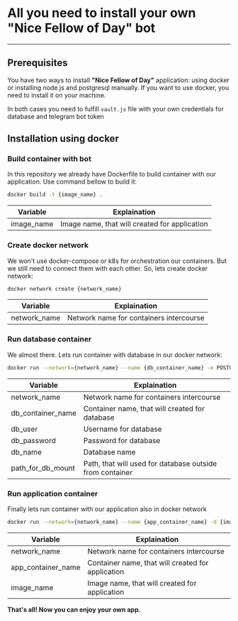 # All you need to install your own "Nice Fellow of Day" bot
---

## Prerequisites
You have two ways to install **"Nice Fellow of Day"** application: using docker or installing node.js and postgresql manually. If you want to use docker, you need to install it on your machine.

In both cases you need to fulfill `vault.js` file with your own credentials for database and telegram bot token

## Installation using docker

### Build container with bot
In this repository we already have Dockerfile to build container with our application. Use command bellow to build it:
```sh
docker build -t {image_name} .
```
| Variable   | Explaination                                  |
| ------     | ------                                        |
| image_name | Image name, that will created for application |


### Create docker network
We won't use docker-compose or k8s for orchestration our containers. But we still need to connect them with each other. So, lets create docker network:
```sh
docker network create {network_name}
```
| Variable     | Explaination                            |
| ------       | ------                                  |
| network_name | Network name for containers intercourse |


### Run database container
We almost there. Lets run container with database in our docker network:
```sh
docker run --network={network_name} --name {db_container_name} -e POSTGRES_USER={db_user} -e POSTGRES_PASSWORD={db_password} -e POSTGRES_DB={db_name} -d -v $HOME/{path_for_db_mount}:/var/lib/postgresql/data postgres:13.3
```
| Variable          | Explaination                                             |
| ------            | ------                                                   |
| network_name      | Network name for containers intercourse                  |
| db_container_name | Container name, that will created for database           |
| db_user           | Username for database                                    |
| db_password       | Password for database                                    |
| db_name           | Database name                                            |
| path_for_db_mount | Path, that will used for database outside from container |


### Run application container
Finally lets run container with our application also in docker network
```sh
docker run --network={network_name} --name {app_container_name} -d {image_name}
```
| Variable           | Explaination                                      |
| ------             | ------                                            |
| network_name       | Network name for containers intercourse           |
| app_container_name | Container name, that will created for application |
| image_name         | Image name, that will created for application     |


**That's all! Now you can enjoy your own app.**
